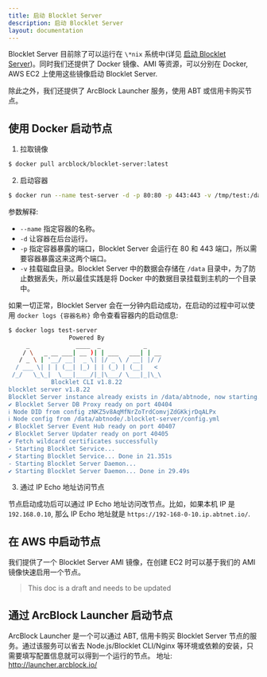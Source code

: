 ```yaml
---
title: 启动 Blocklet Server
description: 启动 Blocklet Server
layout: documentation
---
```


Blocklet Server 目前除了可以运行在 `\*nix` 系统中(详见 [启动 Blocklet Server](https://developer.blocklet.io/docs/zh/prerequisites/server))。同时我们还提供了 Docker 镜像、AMI 等资源，可以分别在 Docker, AWS EC2 上使用这些镜像启动 Blocklet Server.

除此之外，我们还提供了 ArcBlock Launcher 服务，使用 ABT 或信用卡购买节点。

## 使用 Docker 启动节点

1. 拉取镜像

```bash
$ docker pull arcblock/blocklet-server:latest
```

2. 启动容器

```bash
$ docker run --name test-server -d -p 80:80 -p 443:443 -v /tmp/test:/data arcblock/blocklet-server
```

参数解释:

- `--name` 指定容器的名称。
- `-d` 让容器在后台运行。
- `-p` 指定容器暴露的端口，Blocklet Server 会运行在 80 和 443 端口，所以需要容器暴露这来这两个端口。
- `-v` 挂载磁盘目录。Blocklet Server 中的数据会存储在 `/data` 目录中，为了防止数据丢失，所以最佳实践是将 Docker 中的数据目录挂载到主机的一个目录中。

如果一切正常，Blocklet Server 会在一分钟内启动成功，在启动的过程中可以使用 `docker logs {容器名称}` 命令查看容器内的启动信息:

```bash
$ docker logs test-server
                 Powered By
     _             ____  _            _
    / \   _ __ ___| __ )| | ___   ___| | __
   / _ \ | '__/ __|  _ \| |/ _ \ / __| |/ /
  / ___ \| | | (__| |_) | | (_) | (__|   <
 /_/   \_\_|  \___|____/|_|\___/ \___|_|\_\
            Blocklet CLI v1.8.22
blocklet server v1.8.22
Blocklet Server instance already exists in /data/abtnode, now starting...
✔ Blocklet Server DB Proxy ready on port 40404
ℹ Node DID from config zNKZ5v8AqMfNrZoTrdComvjZdGKkjrDqALPx
ℹ Node config from /data/abtnode/.blocklet-server/config.yml
✔ Blocklet Server Event Hub ready on port 40407
✔ Blocklet Server Updater ready on port 40405
✔ Fetch wildcard certificates successfully
- Starting Blocklet Service...
✔ Starting Blocklet Service... Done in 21.351s
- Starting Blocklet Server Daemon...
✔ Starting Blocklet Server Daemon... Done in 29.49s
```

3. 通过 IP Echo 地址访问节点

节点启动成功后可以通过 IP Echo 地址访问改节点。比如，如果本机 IP 是`192.168.0.10`, 那么 IP Echo 地址就是 `https://192-168-0-10.ip.abtnet.io/`.

## 在 AWS 中启动节点

我们提供了一个 Blocklet Server AMI 镜像，在创建 EC2 时可以基于我们的 AMI 镜像快速启用一个节点。

> This doc is a draft and needs to be updated

## 通过 ArcBlock Launcher 启动节点

ArcBlock Launcher 是一个可以通过 ABT, 信用卡购买 Blocklet Server 节点的服务。通过该服务可以省去 Node.js/Blocklet CLI/Nginx 等环境或依赖的安装，只需要填写配置信息就可以得到一个运行的节点。
地址: http://launcher.arcblock.io/
